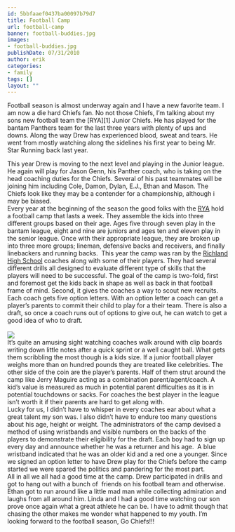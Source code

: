 ```yaml
---
id: 5bbfaaef0437ba00097b79d7
title: Football Camp
url: football-camp
banner: football-buddies.jpg
images:
- football-buddies.jpg
publishDate: 07/31/2010
author: erik
categories:
- family
tags: []
layout: ""
---
```

Football season is almost underway again and I have a new favorite team. I am now a die hard Chiefs fan. No not those Chiefs, I&#8217;m talking about my sons new football team the [RYA][1] Junior Chiefs. He has played for the bantam Panthers team for the last three years with plenty of ups and downs. Along the way Drew has experienced blood, sweat and tears. He went from mostly watching along the sidelines his first year to being Mr. Star Running back last year.

<div>
</div>

<div>
  This year Drew is moving to the next level and playing in the Junior league. He again will play for Jason Genn, his Panther coach, who is taking on the head coaching duties for the Chiefs. Several of his past teammates will be joining him including Cole, Damon, Dylan, E.J., Ethan and Mason. The Chiefs look like they may be a contender for a championship, although i may be biased.
</div>

<div>
</div>

<div>
  Every year at the beginning of the season the good folks with the <a href="http://myrya.com/football.html">RYA</a> hold a football camp that lasts a week. They assemble the kids into three different groups based on their age. Ages five through seven play in the bantam league, eight and nine are juniors and ages ten and eleven play in the senior league. Once with their appropriate league, they are broken up into three more groups; lineman, defensive backs and receivers, and finally linebackers and running backs.  This year the camp was ran by the <a href="http://schools.birdvilleschools.net/rhs/site/default.asp">Richland High School</a> coaches along with some of their players. They had several different drills all designed to evaluate different type of skills that the players will need to be successful. The goal of the camp is two-fold, first and foremost get the kids back in shape as well as back in that football frame of mind. Second, it gives the coaches a way to scout new recruits. Each coach gets five option letters. With an option letter a coach can get a player&#8217;s parents to commit their child to play for a their team. There is also a draft, so once a coach runs out of options to give out, he can watch to get a good idea of who to draft.
<br/><br/>
  <img src="/images/drew_and_pickle.jpg" border="0" />
<br/>
  It&#8217;s quite an amusing sight watching coaches walk around with clip boards writing down little notes after a quick sprint or a well caught ball. What gets them scribbling the most though is a kids size. If a junior football player weighs more than on hundred pounds they are treated like celebrities. The other side of the coin are the player&#8217;s parents. Half of them strut around the camp like Jerry Maguire acting as a combination parent/agent/coach. A kid&#8217;s value is measured as much in potential parent difficulties as it is in potential touchdowns or sacks. For coaches the best player in the league isn&#8217;t worth it if their parents are hard to get along with.
</div>

<div>
</div>

<div>
  Lucky for us, I didn&#8217;t have to whisper in every coaches ear about what a great talent my son was. I also didn&#8217;t have to endure too many questions about his age, height or weight. The administrators of the camp devised a method of using wristbands and visible numbers on the backs of the players to demonstrate their eligibility for the draft. Each boy had to sign up every day and announce whether he was a returner and his age.  A blue wristband indicated that he was an older kid and a red one a younger. Since we signed an option letter to have Drew play for the Chiefs before the camp started we were spared the politics and pandering for the most part.
</div>

<div>
</div>

<div>
  All in all we all had a good time at the camp. Drew participated in drills and got to hang out with a bunch of  friends on his football team and otherwise. Ethan got to run around like a little mad man while collecting admiration and laughs from all around him. Linda and I had a good time watching our son prove once again what a great athlete he can be. I have to admit though that chasing the other makes me wonder what happened to my youth. I&#8217;m looking forward to the football season, Go Chiefs!!!
</div>
